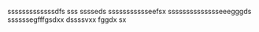 sssssssssssssdfs
sss
sssseds
ssssssssssseefsx
sssssssssssssseeegggds
ssssssegfffgsdxx
dssssvxx
fggdx
sx
